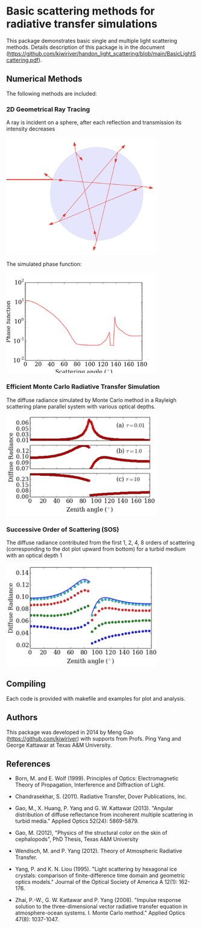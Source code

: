 # Basic scattering methods for radiative transfer simulations

This package demonstrates basic single and multiple light scattering methods.
Details description of this package is in the document (https://github.com/kiwiriver/handon_light_scattering/blob/main/BasicLightScattering.pdf).


## Numerical Methods
The following methods are included:

### 2D Geometrical Ray Tracing
A ray is incident on a sphere, after each reflection and transmission its intensity decreases

<img src="https://github.com/kiwiriver/handon_light_scattering/blob/main/Ray_Tracing/example/ray_path.png" alt="drawing" width="400"/>

The simulated phase function:

<img src="https://github.com/kiwiriver/handon_light_scattering/blob/main/Ray_Tracing/example/sphere_nr_1.33/phase_function.png" alt="drawing" width="400"/>

### Efficient Monte Carlo Radiative Transfer Simulation
The diffuse radiance simulated by Monte Carlo method in a Rayleigh scattering plane parallel system with various optical depths.

<img src="https://github.com/kiwiriver/handon_light_scattering/blob/main/Monte_Carlo/example/mc.png" alt="drawing" width="400"/>


### Successive Order of Scattering (SOS)
The diffuse radiance contributed from the first 1, 2, 4, 8 orders of scattering (corresponding to the dot plot upward from bottom) for a turbid medium with an optical depth 1

<img src="https://github.com/kiwiriver/handon_light_scattering/blob/main/SOS/example/sos.png" alt="drawing" width="400"/>


## Compiling
Each code is provided with makefile and examples for plot and analysis.

## Authors
This package was developed in 2014 by Meng Gao (https://github.com/kiwiriver) with supports from Profs. Ping Yang and George Kattawar at Texas A&M University. 

## References
- Born, M. and E. Wolf (1999). Principles of Optics: Electromagnetic Theory of Propagation, Interference and Diffraction of Light.

- Chandrasekhar, S. (2011). Radiative Transfer, Dover Publications, Inc.

- Gao, M., X. Huang, P. Yang and G. W. Kattawar (2013). "Angular distribution of diffuse reflectance from incoherent multiple scattering in turbid media." Applied Optics 52(24): 5869-5879.

- Gao, M. (2012), "Physics of the structural color on the skin of cephalopods", PhD Thesis, Texas A&M University

- Wendisch, M. and P. Yang (2012). Theory of Atmospheric Radiative Transfer.

- Yang, P. and K. N. Liou (1995). "Light scattering by hexagonal ice crystals: comparison of finite-difference time domain and geometric optics models." Journal of the Optical Society of America A 12(1): 162-176.

- Zhai, P.-W., G. W. Kattawar and P. Yang (2008). "Impulse response solution to the three-dimensional vector radiative transfer equation in atmosphere-ocean systems. I. Monte Carlo method." Applied Optics 47(8): 1037-1047.

